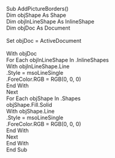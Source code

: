 Sub AddPictureBorders()<br>
  Dim objShape As Shape<br>
  Dim objInLineShape As InlineShape<br>
  Dim objDoc As Document<br>
 <br>
  Set objDoc = ActiveDocument<br>
 <br>
  With objDoc<br>
    For Each objInLineShape In .InlineShapes<br>
      With objInLineShape.Line<br>
        .Style = msoLineSingle<br>
        .ForeColor.RGB = RGB(0, 0, 0)<br>
      End With<br>
    Next<br>
    For Each objShape In .Shapes<br>
      objShape.Fill.Solid<br>
      With objShape.Line<br>
        .Style = msoLineSingle<br>
        .ForeColor.RGB = RGB(0, 0, 0)<br>
      End With<br>
    Next<br>
  End With<br>
End Sub<br>
